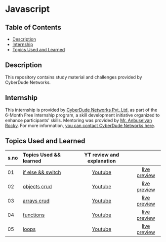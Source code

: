 # Javascript

## Table of Contents

- [Description](#description)
- [Internship](#internship)
- [Topics Used and Learned](#topics-used-and-learned)

## Description

This repository contains study material and challenges provided by CyberDude Networks.

## Internship

This internship is provided by [CyberDude Networks Pvt. Ltd.](https://youtube.com/cyberdudenetworks) as part of the 6-Month Free Internship program, a skill development initiative organized to enhance participants' skills. Mentoring was provided by [Mr. Anbuselvan Rocky](https://instagram.com/anbuselvanrocky). For more information, [you can contact CyberDude Networks here](https://cyberdudenetworks.com).

## Topics Used and Learned

| s.no | Topics Used && learned                                                                                                          |                           YT review and explanation                            |                                                                                                        |
| :--- | :------------------------------------------------------------------------------------------------------------------------------ | :----------------------------------------------------------------------------: | :----------------------------------------------------------------------------------------------------: |
| 01   | [if else && switch](https://github.com/sharif-22/cyberdude-challenges/blob/main/javascript/01-conditional-statements/README.md) | [Youtube](https://www.youtube.com/live/-_8fbcy-TKY?si=ZY-jZbZqaVxHfEK6&t=421)  | [live preview](https://sharif-22.github.io/cyberdude-challenges/javascript/01-conditional-statements/) |
| 02   | [objects crud](https://github.com/sharif-22/cyberdude-challenges/blob/main/javascript/02-objects-crud/README.md)                | [Youtube](https://www.youtube.com/live/4SAETZ1ojbQ?si=t5A_cEn-sf5QJUu8&t=2891) |      [live preview](https://sharif-22.github.io/cyberdude-challenges/javascript/02-objects-crud/)      |
| 03   | [arrays crud](https://github.com/sharif-22/cyberdude-challenges/blob/main/javascript/03-array-crud/README.md)                   | [Youtube](https://www.youtube.com/live/5TlFwbbuGFA?si=QpS1U4Qs-cxvM8OK&t=9457) |       [live preview](https://sharif-22.github.io/cyberdude-challenges/javascript/03-array-crud/)       |
| 04   | [functions](https://github.com/sharif-22/cyberdude-challenges/blob/main/javascript/04-functions/README.md)                      | [Youtube](https://www.youtube.com/live/XmZKIXmVOCA?si=p4ljWaQiV0JVQzwL&t=930)  |       [live preview](https://sharif-22.github.io/cyberdude-challenges/javascript/04-functions/)        |
| 05   | [loops](https://github.com/sharif-22/cyberdude-challenges/blob/main/javascript/05-loops/README.md)                              | [Youtube](https://www.youtube.com/live/3ngcr30L_pw?si=hWZp2oZgIREPDnuS&t=2079) |         [live preview](https://sharif-22.github.io/cyberdude-challenges/javascript/05-loops/)          |
